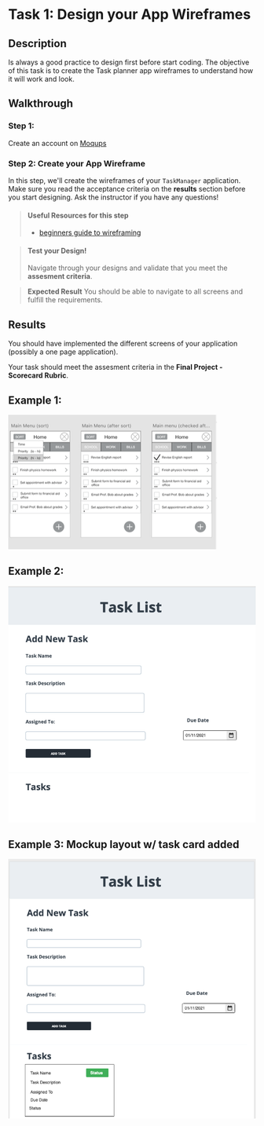 # Task 1: Design your App Wireframes

## Description

Is always a good practice to design first before start coding. The objective of this task is to create the Task planner app wireframes to understand how it will work and look.

## Walkthrough

### Step 1: 
Create an account on <a href="https://moqups.com/" target="_blank">Moqups</a>

### Step 2: Create your App Wireframe

In this step, we'll create the wireframes of your `TaskManager` application. Make sure you read the acceptance criteria on the **results** section before
you start designing. Ask the instructor if you have any questions!

> #### Useful Resources for this step
> - <a href="https://webdesign.tutsplus.com/articles/a-beginners-guide-to-wireframing--webdesign-7399" target="_blank">beginners guide to wireframing</a>


> #### Test your Design!
> Navigate through your designs and validate that you meet the **assesment criteria**. 

> **Expected Result**
> You should be able to navigate to all screens and fulfill the requirements.


## Results

You should have implemented the different screens of your application (possibly a one page application).

Your task should meet the assesment criteria in the **Final Project - Scorecard Rubric**.

## Example 1: 

![](./images/wireframes.png) 

## Example 2:
![](./images/moqups-example.png) 

## Example 3: Mockup layout w/ task card added 
![](./images/moqup-with-task.png)
